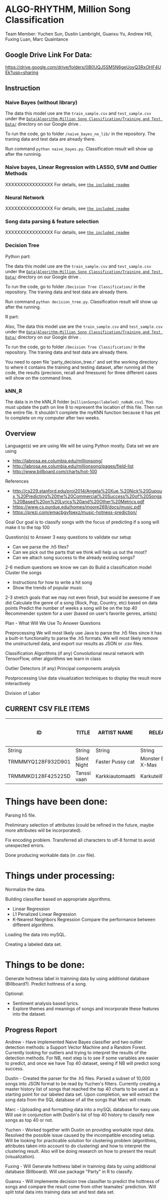 # ALGO-RHYTHM, Million Song Classification

Team Member: Yuchen Sun, Dustin Lambright, Guanxu Yu, Andrew Hill, Fuxing Luan, Marc Quaintance

## Google Drive Link For Data:
https://drive.google.com/drive/folders/0B0UQJ5SM5N6geUoyQ3RxOHF4UEk?usp=sharing

## Instruction
### Naive Bayes (without library)
The data this model use are the `train_sample.csv` and `test_sample.csv` under the [`Data(Algorithm-Million Song Classification/Training and Test Data/`](https://drive.google.com/open?id=0B0UQJ5SM5N6gZ1lSaWxTODE5Y0E) directory on our Google drive . 

To run the code, go to folder `/naive_bayes_no_lib/` in the repository. The traning data and test data are already there. 

Run command `python naive_bayes.py`. Classification result will show up after the runninig.

### Naive bayes, Linear Regression with LASSO, SVM and Outlier Methods
XXXXXXXXXXXXXXXX For details, see [`the included readme`](https://github.com/dlambright/CSC_522/tree/master/naiveBayes)

### Neural Network
XXXXXXXXXXXXXXXX For details, see [`the included readme`](https://github.com/dlambright/CSC_522/tree/master/naiveBayes)

### Song data parsing & feature selection
XXXXXXXXXXXXXXXX For details, see [`the included readme`](https://github.com/dlambright/CSC_522/tree/master/naiveBayes)

### Decision Tree
Python part:

The data this model use are the `train_sample.csv` and `test_sample.csv` under the [`Data(Algorithm-Million Song Classification/Training and Test Data/`](https://drive.google.com/open?id=0B0UQJ5SM5N6gZ1lSaWxTODE5Y0E) directory on our Google drive . 

To run the code, go to folder `/Decision Tree Classification/` in the repository. The traning data and test data are already there. 

Run command `python decision_tree.py`. Classification result will show up after the running.

R part:

Also, The data this model use are the `train_sample.csv` and `test_sample.csv` under the [`Data(Algorithm-Million Song Classification/Training and Test Data/`](https://drive.google.com/open?id=0B0UQJ5SM5N6gZ1lSaWxTODE5Y0E) directory on our Google drive . 

To run the code, go to folder `/Decision Tree Classification/` in the repository. The traning data and test data are already there. 

You need to open file 'party_decision_tree.r' and set the working directory to where it contains the training and testing dataset, after running all the code, the results (precision, recall and fmessure) for three different cases will show on the command lines.


### kNN_R
The data is in the kNN_R folder (`millionSongs(labeled)_noNaN.csv`). You must update the path on line 8 to represent the location of this file. Then run the entire file. It shouldn't complete the myKNN function because it has yet to complete on my computer after two weeks.

## Overview

Language(s) we are using 
We will be using Python mostly.
Data set we are using
* http://labrosa.ee.columbia.edu/millionsong/
* http://labrosa.ee.columbia.edu/millionsong/pages/field-list
* http://www.billboard.com/charts/hot-100

References
* http://cs229.stanford.edu/proj2014/Angela%20Xue,%20Nick%20Dupoux,%20Predicting%20the%20Commercial%20Success%20of%20Songs%20Based%20on%20Lyrics%20and%20Other%20Metrics.pdf
* https://www.cs.purdue.edu/homes/moore269/docs/music.pdf
* https://prezi.com/emacbgyfpexz/music-hotness-prediction/

Goal
Our goal is to classify songs with the focus of predicting if a song will make it to the top 100

Question(s) to Answer
3 easy questions to validate our setup
- 	Can we parse the .h5 files?
- 	Can we pick out the parts that we think will help us out the most?
- 	Can we attach song success to the already existing songs?

2-6 medium questions we know we can do
Build a classification model
Cluster the songs
-	Instructions for how to write a hit song
- 	Show the trends of popular music

2-3 stretch goals that we may not even finish, but would be awesome if we did
Calculate the genre of a song (Rock, Pop, Country, etc) based on data points
Predict the number of weeks a song will be on the top 40
Recommender system for a user (based on user’s favorite genres, artists)



Plan - What Will We Use To Answer Questions

Preprocessing
We will most likely use Java to parse the .h5 files since it has a built-in functionality to parse the .h5 formats.  We will most likely remove the unstructured data, and export our results as JSON or .csv files.

Classification Algorithms (if any)
Convolutional neural network with TensorFlow, other algorithms we learn in class

Outlier Detectors (if any)
Principal components analysis

Postprocessing
Use data visualization techniques to display the result more interactively



Division of Labor


## CURRENT CSV FILE ITEMS ##

| ID | TITLE | ARTIST NAME | RELEASE | YEAR | KEY | KEY CONFIDENCE | TIME SIGNATURE | TIME SIGNATURE CONFIDENCE | MODE | MODE CONFIDENCE | END OF FADE IN | START OF FADE OUT | ENERGY | DURATION |  DANCEABILITY | SONG HOTTNESS | TEMPO | LOUDNESS | TOP 100? | 
| ------------- | ------------- | ------------- |------------- |------------- |------------- |------------- |------------- |------------- |------------- |------------- |------------- |------------- |------------- |------------- |------------- |------------- |------------- |------------- |------------- |
| String              | String        | String           | String                | String | Int | Float | Int | Float | Int | Float | Float | Float | Float | Float | Float | Float | Float | Float | Bool |
| TRMMMYQ128F932D901  | Silent Night  | Faster Pussy cat | Monster Ballads X-Mas | 2003   | 10  | 0.777 | 4 | 0.94 | 0 | 0.688 | 2.049 | 236.635 | 0.0 | 252.05506 | 0.0 | 0.5428987432910862| 87.002 | -4.829 | 0 |
| TRMMMKD128F425225D  | Tanssi vaan   | Karkkiautomaatti |  Karkuteill\u00e4     | 1995   | 9   | 0.808 | 1 | 0.0 | 1 | 0.355 | 0.258 | 148.66 | 0.0 | 156.55138 | 0.0 | 0.2998774882739778| 150.778 | -10.555| 0 |

# Things have been done:

Parsing h5 file.

Preliminary selection of attributes (could be refined in the future, maybe more attributes will be incorporated).

Fix encoding problem. Transferred all characters to utf-8 format to avoid unexpected errors.

Done producing workable data (in .csv file).

# Things under processing:

Normalize the data.

Building classifier based on appropriate algorithms.
- 	Linear Regression
- 	L1 Penalized Linear Regression
- 	K-Nearest Neighbors Regression
Compare the performance between different algorithms.

Loading the data into mySQL.

Creating a labeled data set.

# Things to be done:

Generate hottness label in trainning data by using additional database (Billboard?).
Predict hottness of a song.

Optional: 
- 	Sentiment analysis based lyrics. 
- 	Explore themes and meanings of songs and incorporate these features into the dataset.


## Progress Report ##
Andrew - Have implemented Naive Bayes classifier and two outlier detection methods: a Support Vector Machine and a Random Forest.  Currently looking for outliers and trying to interpret the results of the detection methods.  For NB, next step is to see if some variables are easier to predict, and once we have Top 40 dataset, seeing if NB will predict song success.

Dustin - Created the parser for the .h5 files.  Parsed a subset of 10,000 songs into JSON format to be read by Yuchen's filters.  Currently creating a master history list of songs that reached the top 40 charts to be used as a starting point for our labeled data set.  Upon completion, we will extract the song data from the SQL database of all the songs that Marc will create.

Marc - Uploading and formatting data into a mySQL database for easy use. Will use in conjunction with Dustin's list of top 40 history to classify new songs as top 40 or not.

Yuchen - Worked together with Dustin on providing workable input data. Resolved the possible issue caused by the incompatible encoding setup. Will be looking for practicable solution for clustering problem (algorithms, attributes taken into account to do clustering) and how to interpret the clustering result. Also will be doing research on how to present the result (visualization).

Fuxing - Will Generate hottness label in trainning data by using additional database (Billboard). Will use package "Party" in R to classify.

Guanxu - Will implemente decision tree classifier to predict the hottness of songs and compare the result come from other teamates' prediction. Will split total data into training data set and test data set.


